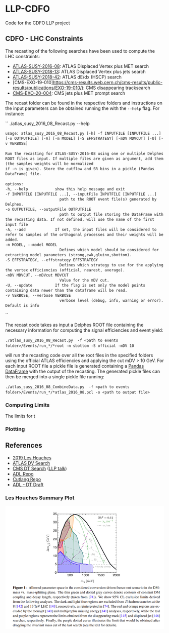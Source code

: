 # LLP-CDFO
Code for the CDFO LLP project


## CDFO - LHC Constraints

The recasting of the following searches have been used to compute the LHC constraints:

 * [ATLAS-SUSY-2016-08](https://atlas.web.cern.ch/Atlas/GROUPS/PHYSICS/PAPERS/SUSY-2016-08/): ATLAS Displaced Vertex plus MET search
 * [ATLAS-SUSY-2018-13](https://atlas.web.cern.ch/Atlas/GROUPS/PHYSICS/PAPERS/SUSY-2018-13/): ATLAS Displaced Vertex plus jets search
 * [ATLAS-SUSY-2018-42](https://atlas.web.cern.ch/Atlas/GROUPS/PHYSICS/PAPERS/SUSY-2018-42/): ATLAS dE/dx (HSCP) search
* [CMS-EXO-19-010]https://cms-results.web.cern.ch/cms-results/public-results/publications/EXO-19-010/): CMS disappearing tracksearch
* [CMS-EXO-20-004](https://cms-results.web.cern.ch/cms-results/public-results/publications/EXO-20-004/): CMS jets plus MET prompt search

The recast folder can be found in the respective folders and instructions on the input parameters can be obtained running the with the `--help` flag. For instance:

``
    ./atlas_susy_2016_08_Recast.py --help                                                                    

    usage: atlas_susy_2016_08_Recast.py [-h] -f INPUTFILE [INPUTFILE ...] [-o OUTPUTFILE] [-A] [-m MODEL] [-S EFFSTRATEGY] [-mDV MDVCUT] [-U] [-v VERBOSE]

    Run the recasting for ATLAS-SUSY-2016-08 using one or multiple Delphes ROOT files as input. If multiple files are given as argument, add them (the samples weights will be normalized
    if -n is given). Store the cutflow and SR bins in a pickle (Pandas DataFrame) file.

    options:
    -h, --help            show this help message and exit
    -f INPUTFILE [INPUTFILE ...], --inputFile INPUTFILE [INPUTFILE ...]
                            path to the ROOT event file(s) generated by Delphes.
    -o OUTPUTFILE, --outputFile OUTPUTFILE
                            path to output file storing the DataFrame with the recasting data. If not defined, will use the name of the first input file
    -A, --add             If set, the input files will be considered to refer to samples of the orthogonal processes and their weights will be added.
    -m MODEL, --model MODEL
                            Defines which model should be considered for extracting model parameters (strong,ewk,gluino,sbottom).
    -S EFFSTRATEGY, --effstrategy EFFSTRATEGY
                            Defines which strategy to use for the applying the vertex efficiencies (official, nearest, average).
    -mDV MDVCUT, --mDVcut MDVCUT
                            Value for the mDV cut.
    -U, --update          If the flag is set only the model points containing data newer than the dataframe will be read.
    -v VERBOSE, --verbose VERBOSE
                            verbose level (debug, info, warning or error). Default is info
``

The recast code takes as input a Delphes ROOT file containing the necessary information for computing the signal efficiencies and event yield:

``
./atlas_susy_2016_08_Recast.py  -f <path to events folder>/Events/run_*/*root -m sbottom -S official -mDV 10
``

will run the recasting code over all the root files in the specified folders using the official ATLAS efficiencies and applying the cut mDV > 10 GeV.
For each input ROOT file a pickle file is generated containing a [Pandas DataFrame](https://pandas.pydata.org/docs/reference/api/pandas.DataFrame.html) with the output of the recasting.
The generated pickle files can then be merged into a single pickle file running:

``
./atlas_susy_2016_08_CombineData.py  -f <path to events folder>/Events/run_*/*atlas_2016_08.pcl -o <path to output file>
``

### Computing Limits

The limits for t


### Plotting



## References 

 * [2019 Les Houches](https://arxiv.org/pdf/2002.12220.pdf)
 * [ATLAS DV Search](https://atlas.web.cern.ch/Atlas/GROUPS/PHYSICS/PAPERS/SUSY-2018-13/)
 * [CMS DT Search](https://cms-results.web.cern.ch/cms-results/public-results/publications/SUS-21-006/) ([LLP talk](https://indico.cern.ch/event/1216822/contributions/5449155/attachments/2668556/4625035/llp13-sus-21-006.pdf))
 * [ADL Repo](https://github.com/ADL4HEP/ADLLHCanalyses)
 * [Cutlang Repo](https://github.com/unelg/CutLang)
 * [ADL - DT Draft](https://github.com/ADL4HEP/ADLCMSSUSY/tree/main/CMS-SUS-21-006)


### Les Houches Summary Plot

![Alt text](LesHouchesSummary.png?raw=true "Summary Plot")